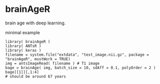 
# brainAgeR

brain age with deep learning.


minimal example

```
library( brainAgeR )
library( ANTsR )
library( keras )
filename = system.file("extdata", "test_image.nii.gz", package = "brainAgeR", mustWork = TRUE)
img = antsImageRead( filename ) # T1 image
bage = brainAge( img, batch_size = 10, sdAff = 0.1, polyOrder = 2 )
bage[[1]][,1:4]
# should be around 67 years
```
